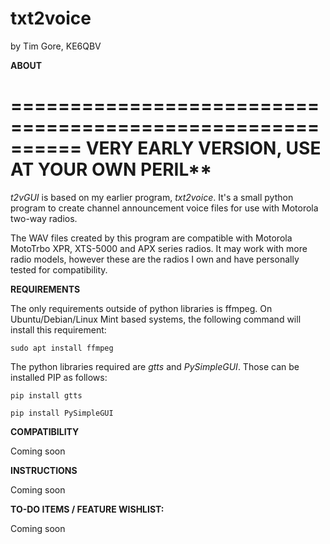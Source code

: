 # txt2voice

by Tim Gore, KE6QBV  

**ABOUT**  

==========================================================
**VERY EARLY VERSION, USE AT YOUR OWN PERIL****
==========================================================

*t2vGUI* is based on my earlier program, *txt2voice*. It's a small python program to create channel announcement voice files for use with Motorola two-way radios.  

The WAV files created by this program are compatible with Motorola MotoTrbo XPR, XTS-5000 and APX series radios. It may work with more radio models, however these are the radios I own and have personally tested for compatibility.  

**REQUIREMENTS**  

The only requirements outside of python libraries is ffmpeg. On Ubuntu/Debian/Linux Mint based systems, the following command will install this requirement:  

`sudo apt install ffmpeg`  

The python libraries required are *gtts* and *PySimpleGUI*. Those can be installed PIP as follows:  

`pip install gtts`  

`pip install PySimpleGUI`

**COMPATIBILITY**  

Coming soon


**INSTRUCTIONS**  

Coming soon

**TO-DO ITEMS / FEATURE WISHLIST:**  

Coming soon